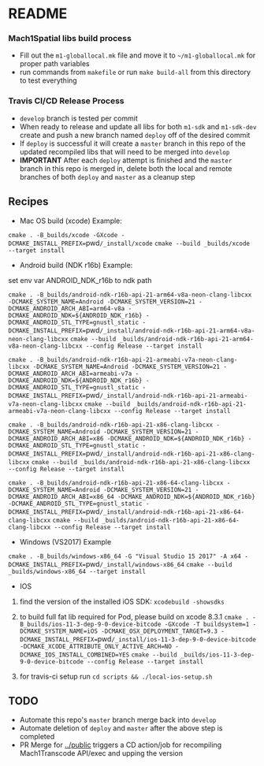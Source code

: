 # README #


### Mach1Spatial libs build process ###

- Fill out the `m1-globallocal.mk` file and move it to `~/m1-globallocal.mk` for proper path variables
- run commands from `makefile` or run `make build-all` from this directory to test everything 

### Travis CI/CD Release Process ###

- `develop` branch is tested per commit
- When ready to release and update all libs for both `m1-sdk` and `m1-sdk-dev` create and push a new branch named `deploy` off of the desired commit
- If `deploy` is successful it will create a `master` branch in this repo of the updated recompiled libs that will need to be merged into `develop`
- **IMPORTANT** After each `deploy` attempt is finished and the `master` branch in this repo is merged in, delete both the local and remote branches of both `deploy` and `master` as a cleanup step

## Recipes ##

* Mac OS build (xcode) Example:

`cmake . -B_builds/xcode -GXcode -DCMAKE_INSTALL_PREFIX=`pwd`/_install/xcode`
`cmake --build _builds/xcode --target install`

* Android build (NDK r16b) Example:

set env var ANDROID_NDK_r16b to ndk path

`cmake . -B_builds/android-ndk-r16b-api-21-arm64-v8a-neon-clang-libcxx -DCMAKE_SYSTEM_NAME=Android -DCMAKE_SYSTEM_VERSION=21 -DCMAKE_ANDROID_ARCH_ABI=arm64-v8a -DCMAKE_ANDROID_NDK=${ANDROID_NDK_r16b} -DCMAKE_ANDROID_STL_TYPE=gnustl_static -DCMAKE_INSTALL_PREFIX=`pwd`/_install/android-ndk-r16b-api-21-arm64-v8a-neon-clang-libcxx`
`cmake --build _builds/android-ndk-r16b-api-21-arm64-v8a-neon-clang-libcxx --config Release --target install`

`cmake . -B_builds/android-ndk-r16b-api-21-armeabi-v7a-neon-clang-libcxx -DCMAKE_SYSTEM_NAME=Android -DCMAKE_SYSTEM_VERSION=21 -DCMAKE_ANDROID_ARCH_ABI=armeabi-v7a -DCMAKE_ANDROID_NDK=${ANDROID_NDK_r16b} -DCMAKE_ANDROID_STL_TYPE=gnustl_static -DCMAKE_INSTALL_PREFIX=`pwd`/_install/android-ndk-r16b-api-21-armeabi-v7a-neon-clang-libcxx`
`cmake --build _builds/android-ndk-r16b-api-21-armeabi-v7a-neon-clang-libcxx --config Release --target install`

`cmake . -B_builds/android-ndk-r16b-api-21-x86-clang-libcxx -DCMAKE_SYSTEM_NAME=Android -DCMAKE_SYSTEM_VERSION=21 -DCMAKE_ANDROID_ARCH_ABI=x86 -DCMAKE_ANDROID_NDK=${ANDROID_NDK_r16b} -DCMAKE_ANDROID_STL_TYPE=gnustl_static -DCMAKE_INSTALL_PREFIX=`pwd`/_install/android-ndk-r16b-api-21-x86-clang-libcxx`
`cmake --build _builds/android-ndk-r16b-api-21-x86-clang-libcxx --config Release --target install`

`cmake . -B_builds/android-ndk-r16b-api-21-x86-64-clang-libcxx -DCMAKE_SYSTEM_NAME=Android -DCMAKE_SYSTEM_VERSION=21 -DCMAKE_ANDROID_ARCH_ABI=x86_64 -DCMAKE_ANDROID_NDK=${ANDROID_NDK_r16b} -DCMAKE_ANDROID_STL_TYPE=gnustl_static -DCMAKE_INSTALL_PREFIX=`pwd`/_install/android-ndk-r16b-api-21-x86-64-clang-libcxx`
`cmake --build _builds/android-ndk-r16b-api-21-x86-64-clang-libcxx --config Release --target install`

* Windows (VS2017) Example

`cmake . -B_builds/windows-x86_64 -G "Visual Studio 15 2017" -A x64 -DCMAKE_INSTALL_PREFIX=`pwd`/_install/windows-x86_64`
`cmake --build _builds/windows-x86_64 --target install`

* IOS

1. find the version of the installed iOS SDK:
`xcodebuild -showsdks`
2. to build full fat lib required for Pod, please build on xcode 8.3.1
`cmake . -B_builds/ios-11-3-dep-9-0-device-bitcode -GXcode -T buildsystem=1 -DCMAKE_SYSTEM_NAME=iOS -DCMAKE_OSX_DEPLOYMENT_TARGET=9.3 -DCMAKE_INSTALL_PREFIX=`pwd`/_install/ios-11-3-dep-9-0-device-bitcode -DCMAKE_XCODE_ATTRIBUTE_ONLY_ACTIVE_ARCH=NO -DCMAKE_IOS_INSTALL_COMBINED=YES`
`cmake --build _builds/ios-11-3-dep-9-0-device-bitcode --config Release --target install`

3. for travis-ci setup run `cd scripts && ./local-ios-setup.sh`

## TODO ##
- Automate this repo's `master` branch merge back into `develop`
- Automate deletion of `deploy` and `master` after the above step is completed
- PR Merge for [../public](public) triggers a CD action/job for recompiling Mach1Transcode API/exec and upping the version